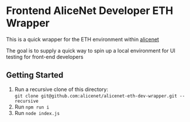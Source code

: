 # Frontend AliceNet Developer ETH Wrapper

This is a quick wrapper for the ETH environment within [alicenet](https://github.com/alicenet/alicenet/tree/main/bridge)

The goal is to supply a quick way to spin up a local environment for UI testing for front-end developers


## Getting Started

1. Run a recursive clone of this directory:  
   `git clone git@github.com:alicenet/alicenet-eth-dev-wrapper.git --recursive`
2. Run `npm run i`
3. Run `node index.js`
